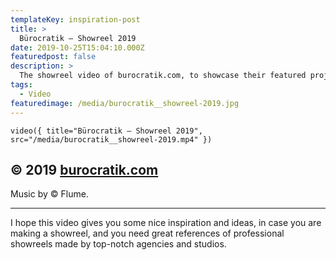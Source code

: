 ```yaml
---
templateKey: inspiration-post
title: >
  Bürocratik — Showreel 2019
date: 2019-10-25T15:04:10.000Z
featuredpost: false
description: >
  The showreel video of burocratik.com, to showcase their featured projects and work on a gorgeous video.
tags:
  - Video
featuredimage: /media/burocratik__showreel-2019.jpg
---
```


`video({ title="Bürocratik — Showreel 2019", src="/media/burocratik__showreel-2019.mp4" })`

## © 2019 [burocratik.com](https://burocratik.com/)

Music by © Flume.

---

I hope this video gives you some nice inspiration and ideas, in case you are making a showreel, and you need great references of professional showreels made by top-notch agencies and studios.
